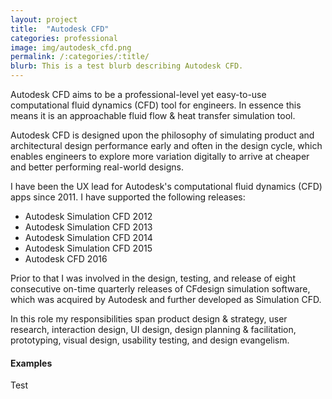 ```yaml
---
layout: project
title:  "Autodesk CFD"
categories: professional
image: img/autodesk_cfd.png
permalink: /:categories/:title/
blurb: This is a test blurb describing Autodesk CFD.
---
```

Autodesk CFD aims to be a professional-level yet easy-to-use computational fluid dynamics (CFD) tool for engineers. In essence this means it is an approachable fluid flow & heat transfer simulation tool. 

Autodesk CFD is designed upon the philosophy of simulating product and architectural design performance early and often in the design cycle, which enables engineers to explore more variation digitally to arrive at cheaper and better performing real-world designs.

I have been the UX lead for Autodesk's computational fluid dynamics (CFD) apps since 2011. I have supported the following releases:

- Autodesk Simulation CFD 2012
- Autodesk Simulation CFD 2013
- Autodesk Simulation CFD 2014
- Autodesk Simulation CFD 2015
- Autodesk CFD 2016

Prior to that I was involved in the design, testing, and release of eight consecutive on-time quarterly releases of CFdesign simulation software, which was acquired by Autodesk and further developed as Simulation CFD.

In this role my responsibilities span product design & strategy, user research, interaction design, UI design, design planning & facilitation, prototyping, visual design, usability testing, and design evangelism. 

#### Examples

Test